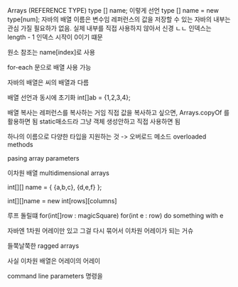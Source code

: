 Arrays (REFERENCE TYPE)
type [] name; 이렇게 선언
type [] name = new type[num];
자바의 배열 이름은 변수임 레퍼런스의 값을 저장할 수 있는
자바의 내부는 관심 가질 필요하가 없음. 실제 내부를 직접 사용하지 않아서 신경 ㄴㄴ
인덱스는 length - 1 인덱스 시작이 0이기 떄문

원소 참조는 name[index]로 사용

for-each 문으로 배열 사용 가능

자바의 배열은 씨의 배열과 다름

배열 선언과 동시에 초기화
int[]ab = {1,2,3,4};

배열 복사는 레퍼런스를 복사하는 거임
직접 값을 복사하고 싶으면, Arrays.copyOf 를 활용하면 됨 static매소드라 그냥 객체 생성안하고 직접 사용하면 됨

하나의 이름으로 다양한 타입을 지원하는 것 -> 오버로드 메소드 overloaded methods

pasing array parameters

이차원 배열
multidimensional arrays

int[][] name = {
{a,b,c},
{d,e,f}
};

int[][]name = new int[rows][columns]

루프 돌릴떄
for(int[]row : magicSquare)
for(int e : row)
do something with e

자바엔 1차원 어레이만 있고 그걸 다시 묶어서 이차원 어레이가 되는 거슈

들쭉날쭉한 ragged arrays

사실 이차원 배열은 어레이의 어레이

command line parameters
명령을
